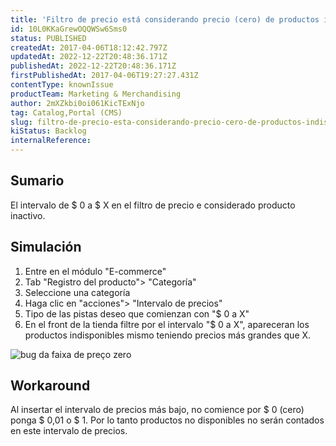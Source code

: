 ```yaml
---
title: 'Filtro de precio está considerando precio (cero) de productos indisponibles'
id: 10L0KKaGrewOQQWSw6Sms0
status: PUBLISHED
createdAt: 2017-04-06T18:12:42.797Z
updatedAt: 2022-12-22T20:48:36.171Z
publishedAt: 2022-12-22T20:48:36.171Z
firstPublishedAt: 2017-04-06T19:27:27.431Z
contentType: knownIssue
productTeam: Marketing & Merchandising
author: 2mXZkbi0oi061KicTExNjo
tag: Catalog,Portal (CMS)
slug: filtro-de-precio-esta-considerando-precio-cero-de-productos-indisponibles
kiStatus: Backlog
internalReference: 
---
```


## Sumario

El intervalo de $ 0 a $ X en el filtro de precio e considerado producto inactivo.

## Simulación

1. Entre en el módulo "E-commerce"
2. Tab "Registro del producto"> "Categoría"
3. Seleccione una categoría
4. Haga clic en "acciones"> "Intervalo de precios"
5. Tipo de las pistas deseo que comienzan con "$ 0 a X"
6. En el front de la tienda filtre por el intervalo "$ 0 a X", apareceran los productos indisponibles mismo teniendo precios más grandes que X.

![bug da faixa de preço zero](https://p5.zdusercontent.com/attachment/694212/qR2zoAXjv3j5Ii3wXAkpunOCN?token=eyJhbGciOiJkaXIiLCJlbmMiOiJBMTI4Q0JDLUhTMjU2In0..va0hXw2swHITvRSOQZxq7w.09rH8abK-XD7syiGh8lN0tqRsLfdWufxOf6XY53roNhzBTsw7VhL5nv4xX5nFlUN3Gv8v7ZwJnlH2N62s1Ifr_eQ7Tgiz8udNf-pUXNpUhDiZOTYJlKiIjBeF6L7M77xQDpqJUztSMT8SLHCP010pjpS_QNSQSEYzrrLiVIZqLnK0gSdMCISox6V3F2-gDywAOPt-mt5E3UwpEb3wLtuU31fxNccKc7fycqp_IYHTofQ7H0OMyb7NnAyioi8K_vw6zprhQ4qwetB1iHUUmiON2zXuL78R-V_2zm5_jydBEo.i8ajgYmXxaopzfHWw-m86A)



## Workaround

Al insertar el intervalo de precios más bajo, no comience por $ 0 (cero) ponga $ 0,01 o $ 1. Por lo tanto productos no disponibles no serán contados en este intervalo de precios.


